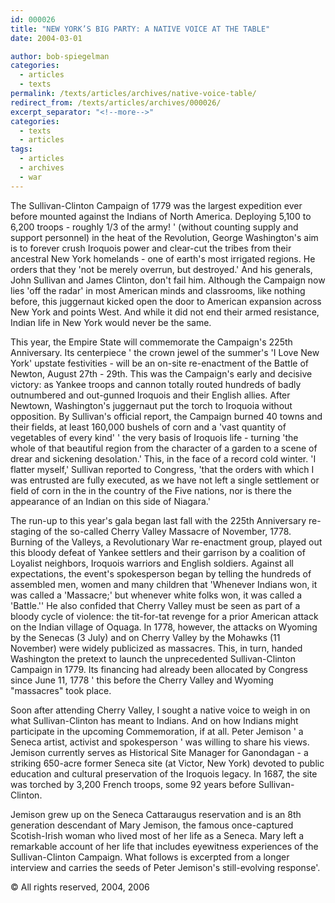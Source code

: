 ```yaml
---
id: 000026
title: "NEW YORK’S BIG PARTY: A NATIVE VOICE AT THE TABLE"
date: 2004-03-01

author: bob-spiegelman
categories:
  - articles
  - texts
permalink: /texts/articles/archives/native-voice-table/
redirect_from: /texts/articles/archives/000026/
excerpt_separator: "<!--more-->"
categories:
  - texts
  - articles
tags:
  - articles
  - archives
  - war
---
```

The Sullivan-Clinton Campaign of 1779 was the largest expedition ever before mounted against the Indians of North America. Deploying 5,100 to 6,200 troops - roughly 1/3 of the army! ' (without counting supply and support personnel) in the heat of the Revolution, George Washington's aim is to forever crush Iroquois power and clear-cut the tribes from their ancestral New York homelands - one of earth's most irrigated regions. He orders that they 'not be merely overrun, but destroyed.' And his generals, John Sullivan and James Clinton, don't fail him. Although the Campaign now lies 'off the radar' in most American minds and classrooms, like nothing before, this juggernaut kicked open the door to American expansion across New York and points West. And while it did not end their armed resistance, Indian life in New York would never be the same.

This year, the Empire State will commemorate the Campaign's 225th Anniversary. Its centerpiece ' the crown jewel of the summer's 'I Love New York' upstate festivities - will be an on-site re-enactment of the Battle of Newton, August 27th - 29th. This was the Campaign's early and decisive victory: as Yankee troops and cannon totally routed hundreds of badly outnumbered and out-gunned Iroquois and their English allies. After Newtown, Washington's juggernaut put the torch to Iroquoia without opposition. By Sullivan's official report, the Campaign burned 40 towns and their fields, at least 160,000 bushels of corn and a 'vast quantity of vegetables of every kind' ' the very basis of Iroquois life - turning 'the whole of that beautiful region from the character of a garden to a scene of drear and sickening desolation.' This, in the face of a record cold winter. 'I flatter myself,' Sullivan reported to Congress, 'that the orders with which I was entrusted are fully executed, as we have not left a single settlement or field of corn in the in the country of the Five nations, nor is there the appearance of an Indian on this side of Niagara.'

The run-up to this year's gala began last fall with the 225th Anniversary re-staging of the so-called Cherry Valley Massacre of November, 1778. Burning of the Valleys, a Revolutionary War re-enactment group, played out this bloody defeat of Yankee settlers and their garrison by a coalition of Loyalist neighbors, Iroquois warriors and English soldiers. Against all expectations, the event's spokesperson began by telling the hundreds of assembled men, women and many children that 'Whenever Indians won, it was called a 'Massacre;' but whenever white folks won, it was called a 'Battle.'' He also confided that Cherry Valley must be seen as part of a bloody cycle of violence: the tit-for-tat revenge for a prior American attack on the Indian village of Oquaga. In 1778, however, the attacks on Wyoming by the Senecas (3 July) and on Cherry Valley by the Mohawks (11 November) were widely publicized as massacres. This, in turn, handed Washington the pretext to launch the unprecedented Sullivan-Clinton Campaign in 1779. Its financing had already been allocated by Congress since June 11, 1778 ' this before the Cherry Valley and Wyoming "massacres" took place.

Soon after attending Cherry Valley, I sought a native voice to weigh in on what Sullivan-Clinton has meant to Indians. And on how Indians might participate in the upcoming Commemoration, if at all. Peter Jemison ' a Seneca artist, activist and spokesperson ' was willing to share his views. Jemison currently serves as Historical Site Manager for Ganondagan - a striking 650-acre former Seneca site (at Victor, New York) devoted to public education and cultural preservation of the Iroquois legacy. In 1687, the site was torched by 3,200 French troops, some 92 years before Sullivan-Clinton.

Jemison grew up on the Seneca Cattaraugus reservation and is an 8th generation descendant of Mary Jemison, the famous once-captured Scotish-Irish woman who lived most of her life as a Seneca. Mary left a remarkable account of her life that includes eyewitness experiences of the Sullivan-Clinton Campaign. What follows is excerpted from a longer interview and carries the seeds of Peter Jemison's still-evolving response'.

&copy; All rights reserved, 2004, 2006
